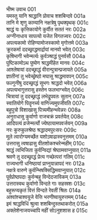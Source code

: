 भीष्म उवाच	001  
यमस्तु यानि श्राद्धानि प्रोवाच शशबिन्दवे	001a  
तानि मे शृणु काम्यानि नक्षत्रेषु पृथक्पृथक्	001c  
श्राद्धं यः कृत्तिकायोगे कुर्वीत सततं नरः	002a  
अग्नीनाधाय सापत्यो यजेत विगतज्वरः	002c  
अपत्यकामो रोहिण्यामोजस्कामो मृगोत्तमे	003a  
क्रूरकर्मा ददच्छ्राद्धमार्द्रायां मानवो भवेत्	003c  
कृषिभागी भवेन्मर्त्यः कुर्वञ्श्राद्धं पुनर्वसौ	004a  
पुष्टिकामोऽथ पुष्येण श्राद्धमीहेत मानवः	004c  
आश्लेषायां ददच्छ्राद्धं वीरान्पुत्रान्प्रजायते	005a  
ज्ञातीनां तु भवेच्छ्रेष्ठो मघासु श्राद्धमावपन्	005c  
फल्गुनीषु ददच्छ्राद्धं सुभगः श्राद्धदो भवेत्	006a  
अपत्यभागुत्तरासु हस्तेन फलभाग्भवेत्	006c  
चित्रायां तु ददच्छ्राद्धं लभेद्रूपवतः सुतान्	007a  
स्वातियोगे पितॄनर्च्य वाणिज्यमुपजीवति	007c  
बहुपुत्रो विशाखासु पित्र्यमीहन्भवेन्नरः	008a  
अनुराधासु कुर्वाणो राजचक्रं प्रवर्तयेत्	008c  
आदिपत्यं व्रजेन्मर्त्यो ज्येष्ठायामपवर्जयन्	009a  
नरः कुरुकुलश्रेष्ठ श्रद्धादमपुरःसरः	009c  
मूले त्वारोग्यमर्च्छेत यशोऽषाढास्वनुत्तमम्	010a  
उत्तरासु त्वषाढासु वीतशोकश्चरेन्महीम्	010c  
श्राद्धं त्वभिजिता कुर्वन्विद्यां श्रेष्ठामवाप्नुयात्	011a  
श्रवणे तु ददच्छ्राद्धं प्रेत्य गच्छेत्परां गतिम्	011c  
राज्यभागी धनिष्ठायां प्राप्नुयान्नापदं नरः	012a  
नक्षत्रे वारुणे कुर्वन्भिषक्सिद्धिमवाप्नुयात्	012c  
पूर्वप्रोष्ठपदाः कुर्वन्बहु विन्देदजाविकम्	013a  
उत्तरास्वथ कुर्वाणो विन्दते गाः सहस्रशः	013c  
बहुरूप्यकृतं वित्तं विन्दते रेवतीं श्रितः	014a  
अश्वांश्चाश्वयुजे वेत्ति भरणीष्वायुरुत्तमम्	014c  
इमं श्राद्धविधिं श्रुत्वा शशबिन्दुस्तथाकरोत्	015a  
अक्लेशेनाजयच्चापि महीं सोऽनुशशास ह	015c  
